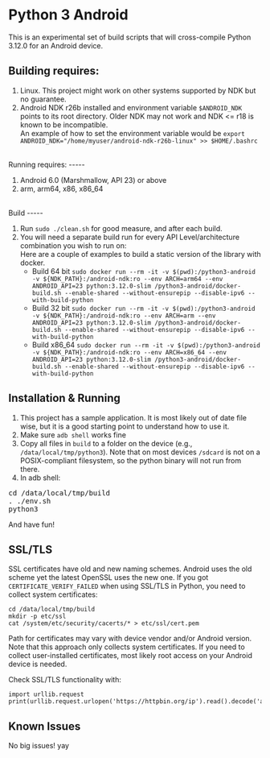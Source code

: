 Python 3 Android
================

This is an experimental set of build scripts that will cross-compile Python 3.12.0 for an Android device.

Building requires:
-----

1. Linux. This project might work on other systems supported by NDK but no guarantee.
2. Android NDK r26b installed and environment variable ``$ANDROID_NDK`` points to its root directory. Older NDK may not work and NDK <= r18 is known to be incompatible.
   <br>An example of how to set the environment variable would be ``export ANDROID_NDK="/home/myuser/android-ndk-r26b-linux" >> $HOME/.bashrc``

<br>
Running requires:
-----

1. Android 6.0 (Marshmallow, API 23) or above
2. arm, arm64, x86, x86_64

<br>
Build
-----

1. Run `sudo ./clean.sh` for good measure, and after each build.
2. You will need a separate build run for every API Level/architecture combination you wish to run on:
   <br>Here are a couple of examples to build a static version of the library with docker.
   * Build 64 bit `sudo docker run --rm -it -v $(pwd):/python3-android -v ${NDK_PATH}:/android-ndk:ro --env ARCH=arm64 --env ANDROID_API=23 python:3.12.0-slim /python3-android/docker-build.sh --enable-shared --without-ensurepip --disable-ipv6 --with-build-python`
   * Build 32 bit `sudo docker run --rm -it -v $(pwd):/python3-android -v ${NDK_PATH}:/android-ndk:ro --env ARCH=arm --env ANDROID_API=23 python:3.12.0-slim /python3-android/docker-build.sh --enable-shared --without-ensurepip --disable-ipv6 --with-build-python`
   * Build x86_64 `sudo docker run --rm -it -v $(pwd):/python3-android -v ${NDK_PATH}:/android-ndk:ro --env ARCH=x86_64 --env ANDROID_API=23 python:3.12.0-slim /python3-android/docker-build.sh --enable-shared --without-ensurepip --disable-ipv6 --with-build-python`


Installation & Running
------------

1. This project has a sample application. It is most likely out of date file wise, but it is a good starting point to understand how to use it.
2. Make sure `adb shell` works fine
3. Copy all files in `build` to a folder on the device (e.g., ```/data/local/tmp/python3```). Note that on most devices `/sdcard` is not on a POSIX-compliant filesystem, so the python binary will not run from there.
4. In adb shell:
<pre>
cd /data/local/tmp/build
. ./env.sh
python3
</pre>
   And have fun!

SSL/TLS
-------
SSL certificates have old and new naming schemes. Android uses the old scheme yet the latest OpenSSL uses the new one. If you got ```CERTIFICATE_VERIFY_FAILED``` when using SSL/TLS in Python, you need to collect system certificates:
```
cd /data/local/tmp/build
mkdir -p etc/ssl
cat /system/etc/security/cacerts/* > etc/ssl/cert.pem
```
Path for certificates may vary with device vendor and/or Android version. Note that this approach only collects system certificates. If you need to collect user-installed certificates, most likely root access on your Android device is needed.

Check SSL/TLS functionality with:
```
import urllib.request
print(urllib.request.urlopen('https://httpbin.org/ip').read().decode('ascii'))
```

Known Issues
------------

No big issues! yay
